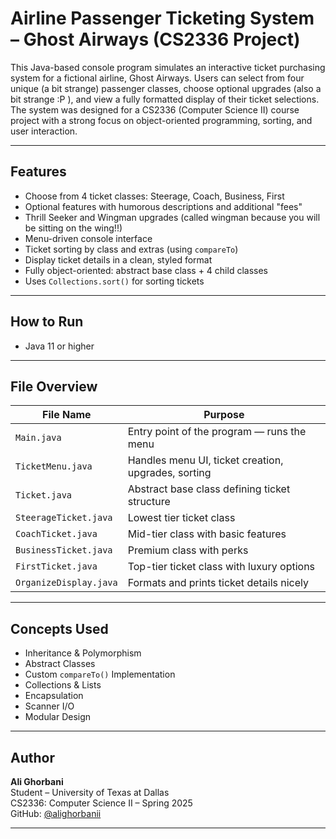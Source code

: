 # Airline Passenger Ticketing System – Ghost Airways (CS2336 Project)

This Java-based console program simulates an interactive ticket purchasing system for a fictional airline, Ghost Airways. 
Users can select from four unique (a bit strange) passenger classes, choose optional upgrades (also a bit strange :P ), and view a fully formatted display of their ticket selections. 
The system was designed for a CS2336 (Computer Science II) course project with a strong focus on object-oriented programming, sorting, and user interaction.

---

## Features

- Choose from 4 ticket classes: Steerage, Coach, Business, First
- Optional features with humorous descriptions and additional "fees"
- Thrill Seeker and Wingman upgrades (called wingman because you will be sitting on the wing!!)
- Menu-driven console interface
- Ticket sorting by class and extras (using `compareTo`)
- Display ticket details in a clean, styled format
- Fully object-oriented: abstract base class + 4 child classes
- Uses `Collections.sort()` for sorting tickets

---

## How to Run
- Java 11 or higher

---

## File Overview

| File Name             | Purpose |
|-----------------------|---------|
| `Main.java`           | Entry point of the program — runs the menu |
| `TicketMenu.java`     | Handles menu UI, ticket creation, upgrades, sorting |
| `Ticket.java`         | Abstract base class defining ticket structure |
| `SteerageTicket.java` | Lowest tier ticket class |
| `CoachTicket.java`    | Mid-tier class with basic features |
| `BusinessTicket.java` | Premium class with perks |
| `FirstTicket.java`    | Top-tier ticket class with luxury options |
| `OrganizeDisplay.java`| Formats and prints ticket details nicely |

---

## Concepts Used

- Inheritance & Polymorphism
- Abstract Classes
- Custom `compareTo()` Implementation
- Collections & Lists
- Encapsulation
- Scanner I/O
- Modular Design

---

## Author

**Ali Ghorbani**  
Student – University of Texas at Dallas  
CS2336: Computer Science II – Spring 2025  
GitHub: [@alighorbanii](https://github.com/alighorbanii)

---


